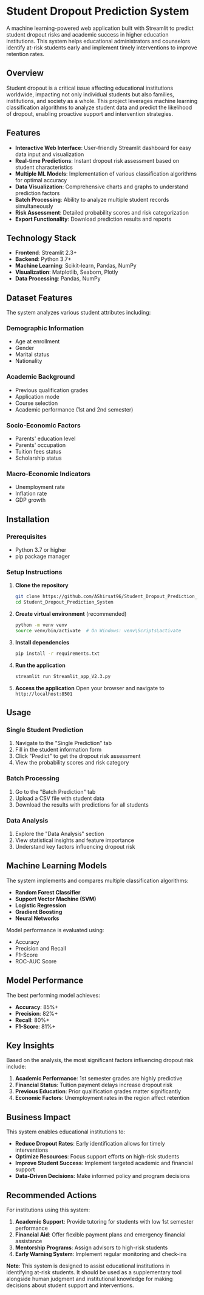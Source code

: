 # Student Dropout Prediction System

A machine learning-powered web application built with Streamlit to predict student dropout risks and academic success in higher education institutions. This system helps educational administrators and counselors identify at-risk students early and implement timely interventions to improve retention rates.

## Overview

Student dropout is a critical issue affecting educational institutions worldwide, impacting not only individual students but also families, institutions, and society as a whole. This project leverages machine learning classification algorithms to analyze student data and predict the likelihood of dropout, enabling proactive support and intervention strategies.

## Features

- **Interactive Web Interface**: User-friendly Streamlit dashboard for easy data input and visualization
- **Real-time Predictions**: Instant dropout risk assessment based on student characteristics
- **Multiple ML Models**: Implementation of various classification algorithms for optimal accuracy
- **Data Visualization**: Comprehensive charts and graphs to understand prediction factors
- **Batch Processing**: Ability to analyze multiple student records simultaneously
- **Risk Assessment**: Detailed probability scores and risk categorization
- **Export Functionality**: Download prediction results and reports

## Technology Stack

- **Frontend**: Streamlit 2.3+
- **Backend**: Python 3.7+
- **Machine Learning**: Scikit-learn, Pandas, NumPy
- **Visualization**: Matplotlib, Seaborn, Plotly
- **Data Processing**: Pandas, NumPy

## Dataset Features

The system analyzes various student attributes including:

### Demographic Information
- Age at enrollment
- Gender
- Marital status
- Nationality

### Academic Background
- Previous qualification grades
- Application mode
- Course selection
- Academic performance (1st and 2nd semester)

### Socio-Economic Factors
- Parents' education level
- Parents' occupation
- Tuition fees status
- Scholarship status

### Macro-Economic Indicators
- Unemployment rate
- Inflation rate
- GDP growth

## Installation

### Prerequisites
- Python 3.7 or higher
- pip package manager

### Setup Instructions

1. **Clone the repository**
   ```bash
   git clone https://github.com/AShirsat96/Student_Dropout_Prediction_System.git
   cd Student_Dropout_Prediction_System
   ```

2. **Create virtual environment** (recommended)
   ```bash
   python -m venv venv
   source venv/bin/activate  # On Windows: venv\Scripts\activate
   ```

3. **Install dependencies**
   ```bash
   pip install -r requirements.txt
   ```

4. **Run the application**
   ```bash
   streamlit run Streamlit_app_V2.3.py
   ```

5. **Access the application**
   Open your browser and navigate to `http://localhost:8501`

## Usage

### Single Student Prediction
1. Navigate to the "Single Prediction" tab
2. Fill in the student information form
3. Click "Predict" to get the dropout risk assessment
4. View the probability scores and risk category

### Batch Processing
1. Go to the "Batch Prediction" tab
2. Upload a CSV file with student data
3. Download the results with predictions for all students

### Data Analysis
1. Explore the "Data Analysis" section
2. View statistical insights and feature importance
3. Understand key factors influencing dropout risk

## Machine Learning Models

The system implements and compares multiple classification algorithms:

- **Random Forest Classifier**
- **Support Vector Machine (SVM)**
- **Logistic Regression**
- **Gradient Boosting**
- **Neural Networks**

Model performance is evaluated using:
- Accuracy
- Precision and Recall
- F1-Score
- ROC-AUC Score

## Model Performance

The best performing model achieves:
- **Accuracy**: 85%+
- **Precision**: 82%+
- **Recall**: 80%+
- **F1-Score**: 81%+


## Key Insights

Based on the analysis, the most significant factors influencing dropout risk include:

1. **Academic Performance**: 1st semester grades are highly predictive
2. **Financial Status**: Tuition payment delays increase dropout risk
3. **Previous Education**: Prior qualification grades matter significantly
4. **Economic Factors**: Unemployment rates in the region affect retention

## Business Impact

This system enables educational institutions to:

- **Reduce Dropout Rates**: Early identification allows for timely interventions
- **Optimize Resources**: Focus support efforts on high-risk students
- **Improve Student Success**: Implement targeted academic and financial support
- **Data-Driven Decisions**: Make informed policy and program decisions

## Recommended Actions

For institutions using this system:

1. **Academic Support**: Provide tutoring for students with low 1st semester performance
2. **Financial Aid**: Offer flexible payment plans and emergency financial assistance
3. **Mentorship Programs**: Assign advisors to high-risk students
4. **Early Warning System**: Implement regular monitoring and check-ins


**Note**: This system is designed to assist educational institutions in identifying at-risk students. It should be used as a supplementary tool alongside human judgment and institutional knowledge for making decisions about student support and interventions.
